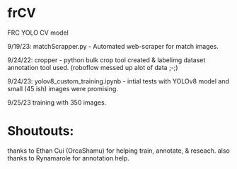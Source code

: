# frCV
FRC YOLO CV model

9/19/23: matchScrapper.py - Automated web-scraper for match images.

9/24/22: cropper - python bulk crop tool created & labelimg dataset annotation tool used. (roboflow messed up alot of data ;-;)

9/24/23: yolov8_custom_training.ipynb - intial tests with YOLOv8 model and small (45 ish) images were promising.

9/25/23 training with 350 images.

# Shoutouts:
thanks to Ethan Cui (OrcaShamu) for helping train, annotate, & reseach.
also thanks to Rynamarole for annotation help. 
